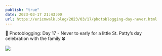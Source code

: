 ```yaml
---
publish: "true"
date: 2023-03-17 21:43:00
url: https://ericmwalk.blog/2023/03/17/photoblogging-day-never.html
---
```


📸 Photoblogging: Day 17  - Never to early for a little St. Patty’s day celebration with the family 🍀


![](https://ericmwalk.blog/uploads/2023/400af2504e.jpg)